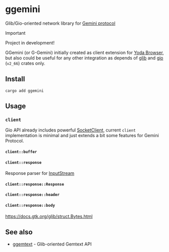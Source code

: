 # ggemini

Glib/Gio-oriented network library for [Gemini protocol](https://geminiprotocol.net/)

> [!IMPORTANT]
> Project in development!
>

GGemini (or G-Gemini) initially created as client extension for [Yoda Browser](https://github.com/YGGverse/Yoda),
but also could be useful for any other integration as depends of
[glib](https://crates.io/crates/glib) and [gio](https://crates.io/crates/gio) (`v2_66`) crates only.

## Install

```
cargo add ggemini
```

## Usage

### `client`

Gio API already includes powerful [SocketClient](https://docs.gtk.org/gio/class.SocketClient.html),
current `client` implementation is minimal and just extends a bit some features for Gemini Protocol.

#### `client::buffer`

#### `client::response`

Response parser for [InputStream](https://docs.gtk.org/gio/class.InputStream.html)

#### `client::response::Response`
#### `client::response::header`
#### `client::response::body`

https://docs.gtk.org/glib/struct.Bytes.html

## See also

* [ggemtext](https://github.com/YGGverse/ggemtext) - Glib-oriented Gemtext API